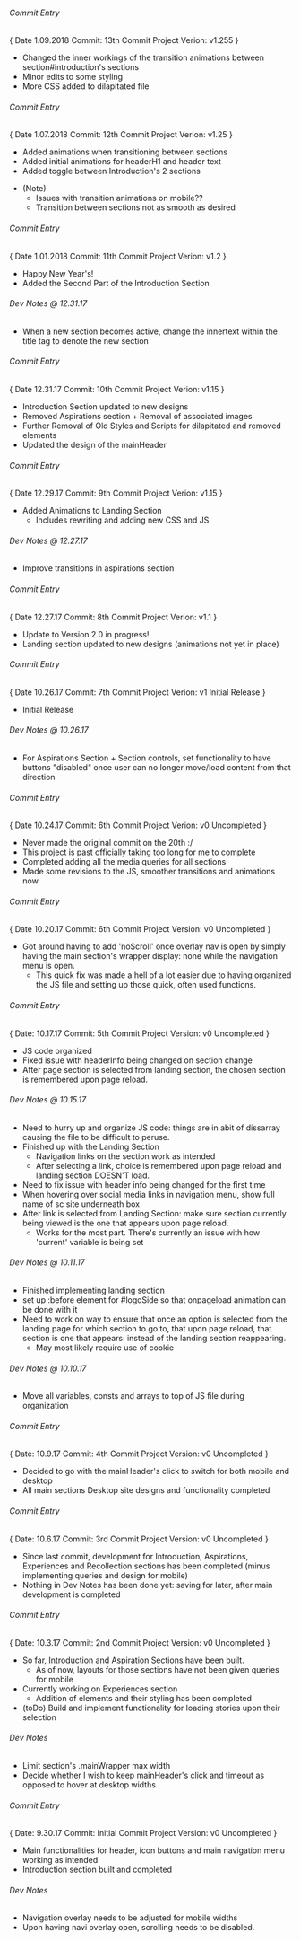 ###### Commit Entry 
{
	Date 1.09.2018
	Commit: 13th Commit
	Project Verion: v1.255
}
+ Changed the inner workings of the transition animations between section#introduction's sections
+ Minor edits to some styling
+ More CSS added to dilapitated file

###### Commit Entry 
{
	Date 1.07.2018
	Commit: 12th Commit
	Project Verion: v1.25
}
+ Added animations when transitioning between sections
+ Added initial animations for headerH1 and header text
+ Added toggle between Introduction's 2 sections
- (Note) 
	- Issues with transition animations on mobile??
	- Transition between sections not as smooth as desired

###### Commit Entry 
{
	Date 1.01.2018
	Commit: 11th Commit
	Project Verion: v1.2
}
+ Happy New Year's!
+ Added the Second Part of the Introduction Section

###### Dev Notes @ 12.31.17
- When a new section becomes active, change the innertext within the title tag to denote the new section

###### Commit Entry 
{
	Date 12.31.17
	Commit: 10th Commit
	Project Verion: v1.15
}
+ Introduction Section updated to new designs
+ Removed Aspirations section + Removal of associated images
+ Further Removal of Old Styles and Scripts for dilapitated and removed elements 
+ Updated the design of the mainHeader

###### Commit Entry 
{
	Date 12.29.17
	Commit: 9th Commit
	Project Verion: v1.15
}
+ Added Animations to Landing Section
	- Includes rewriting and adding new CSS and JS


###### Dev Notes @ 12.27.17
- Improve transitions in aspirations section


###### Commit Entry 
{
	Date 12.27.17
	Commit: 8th Commit
	Project Verion: v1.1
}
+ Update to Version 2.0 in progress!
+ Landing section updated to new designs (animations not yet in place)



###### Commit Entry 
{
	Date 10.26.17
	Commit: 7th Commit
	Project Verion: v1 Initial Release
}
+ Initial Release


###### Dev Notes @ 10.26.17
+ For Aspirations Section + Section controls, set functionality to have buttons "disabled" once user can no longer move/load content from that direction

###### Commit Entry 
{
	Date 10.24.17
	Commit: 6th Commit
	Project Verion: v0 Uncompleted
}

+ Never made the original commit on the 20th :/
+ This project is past officially taking too long for me to complete
+ Completed adding all the media queries for all sections
+ Made some revisions to the JS, smoother transitions and animations now


###### Commit Entry 
{
	Date 10.20.17
	Commit: 6th Commit
	Project Version: v0 Uncompleted
}

+ Got around having to add 'noScroll' once overlay nav is open by simply having the main section's wrapper display: none while the navigation menu is open.
	- This quick fix was made a hell of a lot easier due to having organized the JS file and setting up those quick, often used functions.

###### Commit Entry 
{
	Date: 10.17.17
	Commit: 5th Commit
	Project Version: v0 Uncompleted
}

+ JS code organized
+ Fixed issue with headerInfo being changed on section change
+ After page section is selected from landing section, the chosen section is remembered upon page reload. 


###### Dev Notes @ 10.15.17
+ Need to hurry up and organize JS code: things are in abit of dissarray causing the file to be difficult to peruse.
+ Finished up with the Landing Section
	- Navigation links on the section work as intended
	- After selecting a link, choice is remembered upon page reload and landing section DOESN'T load.
+ Need to fix issue with header info being changed for the first time 
+ When hovering over social media links in navigation menu, show full name of sc site underneath box
+ After link is selected from Landing Section: make sure section currently being viewed is the one that appears upon page reload. 
	- Works for the most part. There's currently an issue with how 'current' variable is being set

###### Dev Notes @ 10.11.17 
+ Finished implementing landing section
+ set up :before element for #logoSide so that onpageload animation can be 
done with it
+ Need to work on way to ensure that once an option is selected from the landing page for which section to go to, that upon page reload, that section is one that appears: instead of the landing section reappearing.
	- May most likely require use of cookie


###### Dev Notes @ 10.10.17 
+ Move all variables, consts and arrays to top of JS file during organization


###### Commit Entry 
{
	Date: 10.9.17
	Commit: 4th Commit
	Project Version: v0 Uncompleted 
}

+ Decided to go with the mainHeader's click to switch for both mobile and desktop
+ All main sections Desktop site designs and functionality completed

###### Commit Entry
{
	Date: 10.6.17
	Commit: 3rd Commit
	Project Version: v0 Uncompleted
}

+ Since last commit, development for Introduction, Aspirations, Experiences and Recollection sections has been completed (minus implementing queries and design for mobile)
+ Nothing in Dev Notes has been done yet: saving for later, after main development is completed


###### Commit Entry
{
	Date: 10.3.17
	Commit: 2nd Commit
	Project Version: v0 Uncompleted
}

+ So far, Introduction and Aspiration Sections have been built. 
	- As of now, layouts for those sections have not been given queries for mobile
+ Currently working on Experiences section
	- Addition of elements and their styling has been completed 
+ (toDo) Build and implement functionality for loading stories upon their selection

###### Dev Notes
+ Limit section's .mainWrapper max width
+ Decide whether I wish to keep mainHeader's click and timeout as opposed to hover at desktop widths


###### Commit Entry
{
	Date: 9.30.17
	Commit: Initial Commit
	Project Version: v0 Uncompleted
}

+ Main functionalities for header, icon buttons and main navigation menu working as intended
+ Introduction section built and completed

###### Dev Notes
+ Navigation overlay needs to be adjusted for mobile widths
+ Upon having navi overlay open, scrolling needs to be disabled.